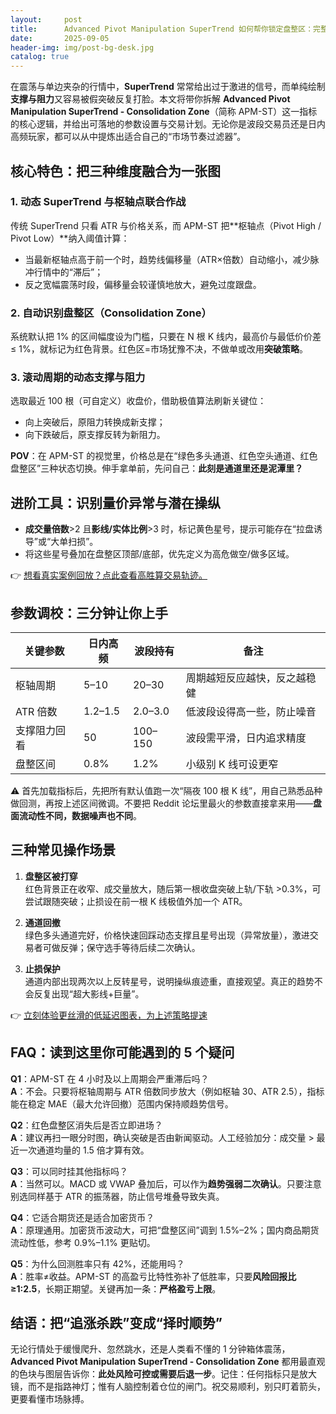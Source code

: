 ```yaml
---
layout:     post
title:      Advanced Pivot Manipulation SuperTrend 如何帮你锁定盘整区：完整实战指南
date:       2025-09-05
header-img: img/post-bg-desk.jpg
catalog: true
---
```


在震荡与单边夹杂的行情中，**SuperTrend** 常常给出过于激进的信号，而单纯绘制**支撑与阻力**又容易被假突破反复打脸。本文将带你拆解 **Advanced Pivot Manipulation SuperTrend - Consolidation Zone**（简称 APM-ST）这一指标的核心逻辑，并给出可落地的参数设置与交易计划。无论你是波段交易员还是日内高频玩家，都可以从中提炼出适合自己的“市场节奏过滤器”。

## 核心特色：把三种维度融合为一张图

### 1. 动态 SuperTrend 与枢轴点联合作战  
传统 SuperTrend 只看 ATR 与价格关系，而 APM-ST 把**枢轴点（Pivot High / Pivot Low）**纳入阈值计算：  
- 当最新枢轴点高于前一个时，趋势线偏移量（ATR×倍数）自动缩小，减少脉冲行情中的“滞后”；  
- 反之宽幅震荡时段，偏移量会较谨慎地放大，避免过度跟盘。  

### 2. 自动识别**盘整区（Consolidation Zone）**  
系统默认把 1% 的区间幅度设为门槛，只要在 N 根 K 线内，最高价与最低价价差 ≤ 1%，就标记为红色背景。红色区=市场犹豫不决，不做单或改用**突破策略**。  

### 3. 滚动周期的动态支撑与阻力  
选取最近 100 根（可自定义）收盘价，借助极值算法刷新关键位：  
- 向上突破后，原阻力转换成新支撑；  
- 向下跌破后，原支撑反转为新阻力。  

**POV**：在 APM-ST 的视觉里，价格总是在“绿色多头通道、红色空头通道、红色盘整区”三种状态切换。伸手拿单前，先问自己：**此刻是通道里还是泥潭里？**  

## 进阶工具：识别**量价异常**与潜在操纵

- **成交量倍数**>2 且**影线/实体比例**>3 时，标记黄色星号，提示可能存在“拉盘诱导”或“大单扫损”。  
- 将这些星号叠加在盘整区顶部/底部，优先定义为高危做空/做多区域。  

👉 [想看真实案例回放？点此查看高胜算交易轨迹。](https://okxdog.com/)

## 参数调校：三分钟让你上手

| 关键参数 | 日内高频 | 波段持有 | 备注 |
|---|---|---|---|
| 枢轴周期 | 5–10 | 20–30 | 周期越短反应越快，反之越稳健 |
| ATR 倍数 | 1.2–1.5 | 2.0–3.0 | 低波段设得高一些，防止噪音 |
| 支撑阻力回看 | 50 | 100–150 | 波段需平滑，日内追求精度 |
| 盘整区间 | 0.8% | 1.2% | 小级别 K 线可设更窄 |

⚠️ 首先加载指标后，先把所有默认值跑一次“隔夜 100 根 K 线”，用自己熟悉品种做回测，再按上述区间微调。不要把 Reddit 论坛里最火的参数直接拿来用——**盘面流动性不同，数据噪声也不同**。

## 三种常见操作场景

1. **盘整区被打穿**  
   红色背景正在收窄、成交量放大，随后第一根收盘突破上轨/下轨 >0.3%，可尝试跟随突破；止损设在前一根 K 线极值外加一个 ATR。  

2. **通道回撤**  
   绿色多头通道完好，价格快速回踩动态支撑且星号出现（异常放量），激进交易者可做反弹；保守选手等待后续二次确认。  

3. **止损保护**  
   通道内部出现两次以上反转星号，说明操纵痕迹重，直接观望。真正的趋势不会反复出现“超大影线+巨量”。  

👉 [立刻体验更丝滑的低延迟图表，为上述策略提速](https://okxdog.com/)

## FAQ：读到这里你可能遇到的 5 个疑问

**Q1**：APM-ST 在 4 小时及以上周期会严重滞后吗？  
**A**：不会。只要将枢轴周期与 ATR 倍数同步放大（例如枢轴 30、ATR 2.5），指标能在稳定 MAE（最大允许回撤）范围内保持顺趋势信号。

**Q2**：红色盘整区消失后是否立即进场？  
**A**：建议再扫一眼分时图，确认突破是否由新闻驱动。人工经验加分：成交量 > 最近一次通道均量的 1.5 倍才算有效。

**Q3**：可以同时挂其他指标吗？  
**A**：当然可以。MACD 或 VWAP 叠加后，可以作为**趋势强弱二次确认**。只要注意别选同样基于 ATR 的振荡器，防止信号堆叠导致失真。

**Q4**：它适合期货还是适合加密货币？  
**A**：原理通用。加密货币波动大，可把“盘整区间”调到 1.5%–2%；国内商品期货流动性低，参考 0.9%–1.1% 更贴切。

**Q5**：为什么回测胜率只有 42%，还能用吗？  
**A**：胜率≠收益。APM-ST 的高盈亏比特性弥补了低胜率，只要**风险回报比 ≥1:2.5**，长期正期望。关键再加一条：**严格盈亏上限**。

## 结语：把“追涨杀跌”变成“择时顺势”

无论行情处于缓慢爬升、忽然跳水，还是人类看不懂的 1 分钟箱体震荡，**Advanced Pivot Manipulation SuperTrend - Consolidation Zone** 都用最直观的色块与图层告诉你：**此处风险可控或需要后退一步**。记住：任何指标只是放大镜，而不是指路神灯；惟有人脑控制着仓位的闸门。祝交易顺利，别只盯着箭头，更要看懂市场脉搏。